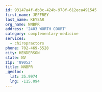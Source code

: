 ```yaml
---
id: 93147a4f-db3c-424b-978f-612eca491545
first_name: JEFFREY
last_name: KEYSAR
org_name: NNBPR
address: '2403 WORTH COURT'
category: complementary-medicine
services:
  - chiropractors
phone: 702-469-5528
city: HENDERSON
state: NV
zip: '89052'
title: NNBPR
_geoloc:
  lat: 35.9974
  lng: -115.094
---
```

